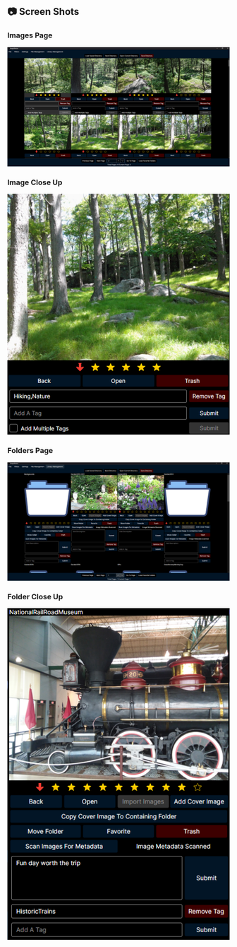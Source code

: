 <a id="screen-shots"></a>
## 📷 Screen Shots

### Images Page

![Image](../Screenshots/AppScreenShotImageView2025-09-10.png)

### Image Close Up

![Image](../Screenshots/AppScreenShotImageCloseUp2025-09-10.png)

### Folders Page

![Image](../Screenshots/AppScreenShotFolderView2025-09-10.png)

### Folder Close Up

![Image](../Screenshots/AppScreenShotFolderCloseUp2025-09-10.png)